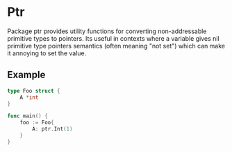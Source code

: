 # Ptr

Package ptr provides utility functions for converting non-addressable primitive types to pointers.
Its useful in contexts where a variable gives nil primitive type pointers semantics
(often meaning "not set") which can make it annoying to set the value.

## Example

```go
type Foo struct {
    A *int
}

func main() {
    foo := Foo{
        A: ptr.Int(1)
    }
}
```